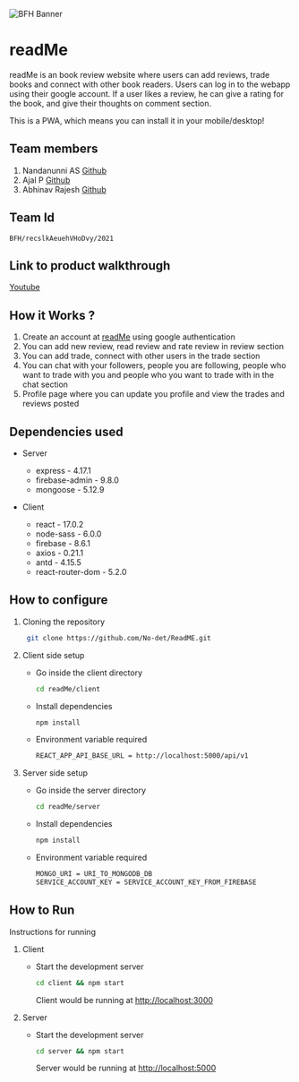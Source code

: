 ![BFH Banner](https://trello-attachments.s3.amazonaws.com/542e9c6316504d5797afbfb9/542e9c6316504d5797afbfc1/39dee8d993841943b5723510ce663233/Frame_19.png)

# readMe

readMe is an book review website where users can add reviews, trade books and connect with other book readers. Users can log in to the webapp using their google account. If a user likes a review, he can give a rating for the book, and give their thoughts on comment section.

This is a PWA, which means you can install it in your mobile/desktop!

## Team members

1. Nandanunni AS [Github](https://github.com/nandan-unni)
2. Ajal P [Github](https://github.com/ajal333)
3. Abhinav Rajesh [Github](https://github.com/abhinavrajesh)

## Team Id

```
BFH/recslkAeuehVHoDvy/2021
```

## Link to product walkthrough

[Youtube](https://youtu.be/YYwO8wH-VU8)

## How it Works ?

1. Create an account at [readMe](https://readmebfh.netlify.app) using google authentication
2. You can add new review, read review and rate review in review section
3. You can add trade, connect with other users in the trade section
4. You can chat with your followers, people you are following, people who want to trade with you and people who you want to trade with in the chat section
5. Profile page where you can update you profile and view the trades and reviews posted

## Dependencies used

- Server

  - express - 4.17.1
  - firebase-admin - 9.8.0
  - mongoose - 5.12.9

- Client
  - react - 17.0.2
  - node-sass - 6.0.0
  - firebase - 8.6.1
  - axios - 0.21.1
  - antd - 4.15.5
  - react-router-dom - 5.2.0

## How to configure

1. Cloning the repository

   ```sh
    git clone https://github.com/No-det/ReadME.git
   ```

2. Client side setup
   - Go inside the client directory
     ```sh
     cd readMe/client
     ```
   - Install dependencies
     ```sh
     npm install
     ```
   - Environment variable required
     ```sh
     REACT_APP_API_BASE_URL = http://localhost:5000/api/v1
     ```
3. Server side setup
   - Go inside the server directory
     ```sh
     cd readMe/server
     ```
   - Install dependencies
     ```sh
     npm install
     ```
   - Environment variable required
     ```sh
     MONGO_URI = URI_TO_MONGODB_DB
     SERVICE_ACCOUNT_KEY = SERVICE_ACCOUNT_KEY_FROM_FIREBASE
     ```
## How to Run

Instructions for running

1. Client

   - Start the development server 
     ```sh
     cd client && npm start
     ```
     Client would be running at [http://localhost:3000](http://localhost:3000)

2. Server
   - Start the development server
     ```sh
     cd server && npm start
     ```
     Server would be running at [http://localhost:5000](http://localhost:5000)
